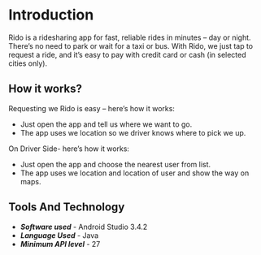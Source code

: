 # Introduction
   Rido is a ridesharing app for fast, reliable rides in minutes – day or night. There’s no  need to  park or wait for a taxi or bus. With Rido, we just tap to request a ride, and   it’s easy to pay with credit card or cash (in selected cities only).
   
   ## How it works?
   Requesting we Rido is easy – here’s how it works:

  - Just open the app and tell us where we want to go.
  - The app uses we location so we driver knows where to pick we up.

  On Driver Side- here’s how it works:
  - Just open the app and choose the nearest user from list.
  - The app uses we location and location of user and show the way on maps.
  
  ## Tools And Technology
  - ***Software used*** - Android Studio 3.4.2
  - ***Language Used*** - Java
  - ***Minimum API level*** - 27 


